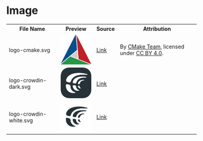 
# Image

<table align="center">
  <tr>
    <th>File Name</th>
    <th>Preview</th>
    <th>Source</th>
    <th>Attribution</th>
  </tr>
  <tr>
    <td>logo-cmake.svg</td>
    <td><img src="./logo-cmake.svg" alt="logo-cmake" width="100"/></td>
    <td><a href="https://commons.wikimedia.org/wiki/File:Cmake.svg">Link</a></td>
    <td>
      By <a href="https://cmake.org/">CMake Team</a>, licensed under <a href="https://creativecommons.org/licenses/by/4.0/">CC BY 4.0</a>.
    </td>
  </tr>
  <tr>
    <td>logo-crowdin-dark.svg</td>
    <td><img src="./logo-crowdin-dark.svg" alt="logo-crowdin-dark" width="100"/></td>
    <td><a href="https://support.crowdin.com/using-logo/">Link</a></td>
    <td></td>
  </tr>
  <tr>
    <td>logo-crowdin-white.svg</td>
    <td><img src="./logo-crowdin-white.svg" alt="logo-crowdin-white" width="100"/></td>
    <td><a href="https://support.crowdin.com/using-logo/">Link</a></td>
    <td></td>
  </tr>
</table>
